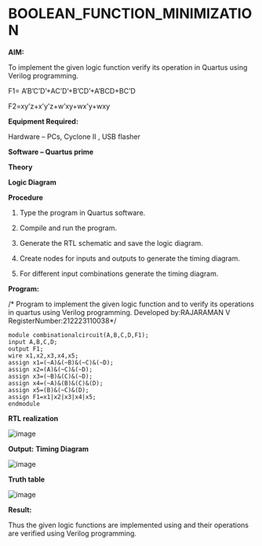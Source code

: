# BOOLEAN_FUNCTION_MINIMIZATION

**AIM:**

To implement the given logic function verify its operation in Quartus using Verilog programming.

F1= A’B’C’D’+AC’D’+B’CD’+A’BCD+BC’D 

F2=xy’z+x’y’z+w’xy+wx’y+wxy

**Equipment Required:**

Hardware – PCs, Cyclone II , USB flasher

**Software – Quartus prime**

**Theory**

**Logic Diagram**

**Procedure**

1.	Type the program in Quartus software.

2.	Compile and run the program.

3.	Generate the RTL schematic and save the logic diagram.

4.	Create nodes for inputs and outputs to generate the timing diagram.

5.	For different input combinations generate the timing diagram.


**Program:**

/* Program to implement the given logic function and to verify its operations in quartus using Verilog programming. 
Developed by:RAJARAMAN V
RegisterNumber:212223110038*/
```
module combinationalcircuit(A,B,C,D,F1);
input A,B,C,D;
output F1;
wire x1,x2,x3,x4,x5;
assign x1=(~A)&(~B)&(~C)&(~D);
assign x2=(A)&(~C)&(~D);
assign x3=(~B)&(C)&(~D);
assign x4=(~A)&(B)&(C)&(D);
assign x5=(B)&(~C)&(D);
assign F1=x1|x2|x3|x4|x5;
endmodule
```

**RTL realization**

![image](https://github.com/Rajaraman77/BOOLEAN_FUNCTION_MINIMIZATION/assets/150319383/0a08f4f8-bfd5-4884-b9a4-8e675ab92d1b)

**Output:**
**Timing Diagram**

![image](https://github.com/Rajaraman77/BOOLEAN_FUNCTION_MINIMIZATION/assets/150319383/0e00894c-ff17-415f-9905-d385cf43a7ff)

**Truth table**

![image](https://github.com/Rajaraman77/BOOLEAN_FUNCTION_MINIMIZATION/assets/150319383/4b23474f-00b9-4516-8c9d-3f1caed43aa5)





**Result:**

Thus the given logic functions are implemented using and their operations are verified using Verilog programming.


